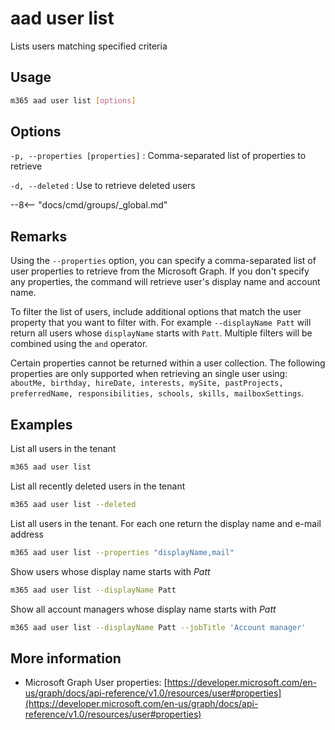 # aad user list

Lists users matching specified criteria

## Usage

```sh
m365 aad user list [options]
```

## Options

`-p, --properties [properties]`
: Comma-separated list of properties to retrieve

`-d, --deleted`
: Use to retrieve deleted users

--8<-- "docs/cmd/groups/_global.md"

## Remarks

Using the `--properties` option, you can specify a comma-separated list of user properties to retrieve from the Microsoft Graph. If you don't specify any properties, the command will retrieve user's display name and account name.

To filter the list of users, include additional options that match the user property that you want to filter with. For example `--displayName Patt` will return all users whose `displayName` starts with `Patt`. Multiple filters will be combined using the `and` operator.

Certain properties cannot be returned within a user collection. The following properties are only supported when retrieving an single user using: `aboutMe, birthday, hireDate, interests, mySite, pastProjects, preferredName, responsibilities, schools, skills, mailboxSettings`.

## Examples

List all users in the tenant

```sh
m365 aad user list
```

List all recently deleted users in the tenant

```sh
m365 aad user list --deleted
```

List all users in the tenant. For each one return the display name and e-mail address

```sh
m365 aad user list --properties "displayName,mail"
```

Show users whose display name starts with _Patt_

```sh
m365 aad user list --displayName Patt
```

Show all account managers whose display name starts with _Patt_

```sh
m365 aad user list --displayName Patt --jobTitle 'Account manager'
```

## More information

- Microsoft Graph User properties: [https://developer.microsoft.com/en-us/graph/docs/api-reference/v1.0/resources/user#properties](https://developer.microsoft.com/en-us/graph/docs/api-reference/v1.0/resources/user#properties)
